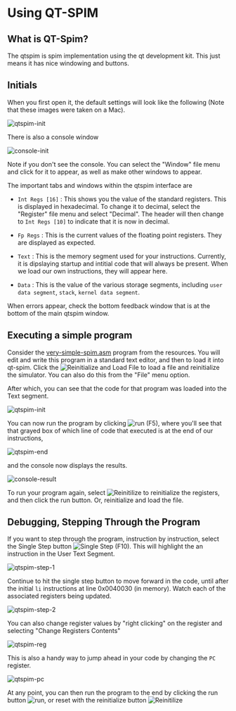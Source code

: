 # Using QT-SPIM 

## What is QT-Spim?
The qtspim is spim implementation using the qt development kit. This just means
it has nice windowing and buttons. 

## Initials
When you first open it, the default settings will look like the following (Note
that these images were taken on a Mac).

![qtspim-init](/rsc/spim/imgs/qtspim-init.png)

There is also a console window

![console-init](/rsc/spim/imgs/console-init.png)

Note if you don't see the console. You can select the "Window" file menu and
click for it to appear, as well as make other windows to appear.

The important tabs and windows within the qtspim interface are

* `Int Regs [16]` : This shows you the value of the standard registers. This is
  displayed in hexadecimal. To change it to decimal, select the "Register" file
  menu and select "Decimal". The header will then change to `Int Regs [10]` to
  indicate that it is now in decimal. 
  
* `Fp Regs` : This is the current values of the floating point registers. They are displayed as expected.

* `Text` : This is the memory segment used for your instructions. Currently, it
  is dipslaying startup and intitial code that will always be present. When we
  load our own instructions, they will appear here.
  
* `Data` : This is the value of the various storage segments, including `user
  data segment`, `stack`, `kernel data segment`. 
  
When errors appear, check the bottom feedback window that is at the bottom of the main qtspim window. 
  
## Executing a simple program

Consider the [very-simple-spim.asm](/rsc/spim/very-simple-spim.asm) program from
the resources. You will edit and write this program in a standard text editor,
and then to load it into qt-spim. Click the ![Reinitialize and Load
File](reinit-load.png) to load a file and reinitialize the simulator. You can
also do this from the "File" menu option.

After which, you can see that the code for that program was loaded into the Text
segment.

![qtspim-init](/rsc/spim/imgs/qtspim-init.png)

You can now run the program by clicking ![run](/rsc/spim/imgs/run.png) (F5), where you'll see that
that grayed box of which line of code that executed is at the end of our instructions,

![qtspim-end](/rsc/spim/imgs/qtspim-end.png)

and the console now displays the results.


![console-result](/rsc/spim/imgs/console-result.png)

To run your program again, select ![Reinitilize](/rsc/spim/imgs/clear.png) to reinitialize the
registers, and then click the run button. Or, reinitialize and load the file.

## Debugging, Stepping Through the Program

If you want to step through the program, instruction by instruction, select the
Single Step button ![Single Step](/rsc/spim/imgs/single-step.png) (F10). This will highlight the
an instruction in the User Text Segment. 


![qtspim-step-1](/rsc/spim/imgs/qtspim-step-1.png)

Continue to hit the single step button to move forward in the code, until after
the initial `li` instructions at line 0x0040030 (in memory). Watch each of the
associated registers being updated.

![qtspim-step-2](/rsc/spim/imgs/qtspim-step-2.png)


You can also change register values by "right clicking" on the register and
selecting "Change Registers Contents"

![qtspim-reg](/rsc/spim/imgs/qtspim-reg.png)


This is also a handy way to jump ahead in your code by changing the `PC` register.

![qtspim-pc](/rsc/spim/imgs/qtspim-pc.png)

At any point, you can then run the program to the end by clicking the run button
![run](run.png), or reset with the reinitialize button ![Reinitilize](/rsc/spim/imgs/clear.png)
